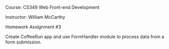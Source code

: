 Course: CS349 Web Front-end Development

Instructor: William McCarthy

Homework Assignment #3

Create CoffeeRun app and use FormHandler module to process data from a form submission.
